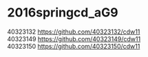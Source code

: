 # 2016springcd_aG9

40323132     https://github.com/40323132/cdw11<br>
40323149     https://github.com/40323149/cdw11<br>
40323150     https://github.com/40323150/cdw11<br>